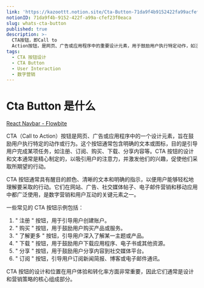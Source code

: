 ```yaml
---
link: 'https://kazoottt.notion.site/Cta-Button-71da9f4b9152422fa99acfef23f0eaca'
notionID: 71da9f4b-9152-422f-a99a-cfef23f0eaca
slug: whats-cta-button
published: true
description: >-
  CTA按钮，即Call to
  Action按钮，是网页、广告或应用程序中的重要设计元素，用于鼓励用户执行特定动作，如注册、购买或下载等。这些按钮通常设计醒目，包含清晰的文本和明确的指示，以吸引用户注意力并促使他们采取期望的行动。CTA按钮广泛应用于网站、广告、社交媒体和移动应用中，是数字营销和用户互动的关键组成部分。
tags:
  - CTA 按钮设计
  - CTA Button
  - User Interaction
  - 数字营销
---
```


# Cta Button 是什么

[React Navbar - Flowbite](https://www.flowbite-react.com/docs/components/navbar#navbar-with-cta-button)

CTA（Call to Action）按钮是网页、广告或应用程序中的一个设计元素，旨在鼓励用户执行特定的动作或行为。这个按钮通常包含明确的文本或图标，目的是引导用户完成某项任务，如注册、订阅、购买、下载、分享内容等。CTA 按钮的设计和文本通常是精心制定的，以吸引用户的注意力，并激发他们的兴趣，促使他们采取所期望的行动。

CTA 按钮通常具有醒目的颜色、清晰的文本和明确的指示，以便用户能够轻松地理解要采取的行动。它们在网站、广告、社交媒体帖子、电子邮件营销和移动应用中都广泛使用，是数字营销和用户互动的关键元素之一。

一些常见的 CTA 按钮示例包括：

1. " 注册 " 按钮，用于引导用户创建账户。
2. " 购买 " 按钮，用于鼓励用户购买产品或服务。
3. " 了解更多 " 按钮，引导用户深入了解某一主题或产品。
4. " 下载 " 按钮，用于鼓励用户下载应用程序、电子书或其他资源。
5. " 分享 " 按钮，用于鼓励用户分享内容到社交媒体平台。
6. " 订阅 " 按钮，引导用户订阅新闻简报、博客或电子邮件通讯。

CTA 按钮的设计和位置在用户体验和转化率方面非常重要，因此它们通常是设计和营销策略的核心组成部分。
